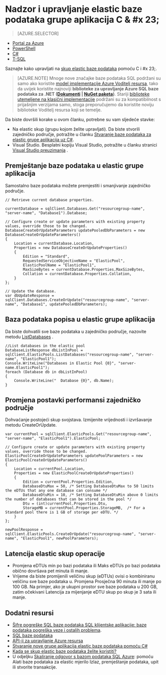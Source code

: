 <properties
    pageTitle="Nadzor i upravljanje elastic baze podataka grupe aplikacija uz C# | Microsoft Azure"
    description="Upravljanje grupe aplikacija programa za baze podataka SQL Azure elastic baze podataka pomoću C# baze podataka razvojnih tehnika."
    services="sql-database"
    documentationCenter=""
    authors="stevestein"
    manager="jhubbard"
    editor=""/>

<tags
    ms.service="sql-database"
    ms.devlang="NA"
    ms.topic="article"
    ms.tgt_pltfrm="csharp"
    ms.workload="data-management"
    ms.date="10/04/2016"
    ms.author="sstein"/>

# <a name="monitor-and-manage-an-elastic-database-pool-with-cx23"></a>Nadzor i upravljanje elastic baze podataka grupe aplikacija C & #x 23; 

> [AZURE.SELECTOR]
- [Portal za Azure](sql-database-elastic-pool-manage-portal.md)
- [PowerShell](sql-database-elastic-pool-manage-powershell.md)
- [C#](sql-database-elastic-pool-manage-csharp.md)
- [T-SQL](sql-database-elastic-pool-manage-tsql.md)


Saznajte kako upravljati na [skup elastic baze podataka](sql-database-elastic-pool.md) pomoću C i #x 23;. 

>[AZURE.NOTE] Mnoge nove značajke baze podataka SQL podržani su samo ako koristite [model implementacije Azure Voditelj resursa](../azure-resource-manager/resource-group-overview.md), tako da uvijek koristite najnoviji **biblioteke za upravljanje Azure SQL baze podataka za .NET ([Dokumenti](https://msdn.microsoft.com/library/azure/mt349017.aspx) | [NuGet paketa](https://www.nuget.org/packages/Microsoft.Azure.Management.Sql))**. Stariji [biblioteke utemeljene na klasični implementacije](https://www.nuget.org/packages/Microsoft.WindowsAzure.Management.Sql) podržani su za kompatibilnost s prijašnjim verzijama samo, stoga preporučujemo da koristite noviju biblioteke Voditelj resursa koji se temelje.

Da biste dovršili korake u ovom članku, potrebne su vam sljedeće stavke:

- Na elastic skup (grupu kojom želite upravljati). Da biste stvorili zajedničko područje, potražite u članku [Stvaranje baze podataka za elastic grupe aplikacija uz C#](sql-database-elastic-pool-create-csharp.md).
- Visual Studio. Besplatni kopiju Visual Studio, potražite u članku stranici [Visual Studio preuzimanja](https://www.visualstudio.com/downloads/download-visual-studio-vs) .


## <a name="move-a-database-into-an-elastic-pool"></a>Premještanje baze podataka u elastic grupe aplikacija

Samostalno baze podataka možete premjestiti i smanjivanje zajedničko područje.  

    // Retrieve current database properties.

    currentDatabase = sqlClient.Databases.Get("resourcegroup-name", "server-name", "Database1").Database;

    // Configure create or update parameters with existing property values, override those to be changed.
    DatabaseCreateOrUpdateParameters updatePooledDbParameters = new DatabaseCreateOrUpdateParameters()
    {
        Location = currentDatabase.Location,
        Properties = new DatabaseCreateOrUpdateProperties()
        {
            Edition = "Standard",
            RequestedServiceObjectiveName = "ElasticPool",
            ElasticPoolName = "ElasticPool1",
            MaxSizeBytes = currentDatabase.Properties.MaxSizeBytes,
            Collation = currentDatabase.Properties.Collation,
        }
    };

    // Update the database.
    var dbUpdateResponse = sqlClient.Databases.CreateOrUpdate("resourcegroup-name", "server-name", "Database1", updatePooledDbParameters);

## <a name="list-databases-in-an-elastic-pool"></a>Baza podataka popisa u elastic grupe aplikacija

Da biste dohvatili sve baze podataka u zajedničko područje, nazovite metodu [ListDatabases](https://msdn.microsoft.com/library/microsoft.azure.management.sql.elasticpooloperationsextensions.listdatabases) .

    //List databases in the elastic pool
    DatabaseListResponse dbListInPool = sqlClient.ElasticPools.ListDatabases("resourcegroup-name", "server-name", "ElasticPool1");
    Console.WriteLine("Databases in Elastic Pool {0}", "server-name.ElasticPool1");
    foreach (Database db in dbListInPool)
    {
        Console.WriteLine("  Database {0}", db.Name);
    }

## <a name="change-performance-settings-of-a-pool"></a>Promjena postavki performansi zajedničko područje

Dohvaćanje postojeći skup svojstava. Izmijenite vrijednosti i izvršavanje metodu CreateOrUpdate.

    var currentPool = sqlClient.ElasticPools.Get("resourcegroup-name", "server-name", "ElasticPool1").ElasticPool;

    // Configure create or update parameters with existing property values, override those to be changed.
    ElasticPoolCreateOrUpdateParameters updatePoolParameters = new ElasticPoolCreateOrUpdateParameters()
    {
        Location = currentPool.Location,
        Properties = new ElasticPoolCreateOrUpdateProperties()
        {
            Edition = currentPool.Properties.Edition,
            DatabaseDtuMax = 50, /* Setting DatabaseDtuMax to 50 limits the eDTUs that any one database can consume */
            DatabaseDtuMin = 10, /* Setting DatabaseDtuMin above 0 limits the number of databases that can be stored in the pool */
            Dtu = (int)currentPool.Properties.Dtu,
            StorageMB = currentPool.Properties.StorageMB,  /* For a Standard pool there is 1 GB of storage per eDTU. */
        }
    };

    newPoolResponse = sqlClient.ElasticPools.CreateOrUpdate("resourcegroup-name", "server-name", "ElasticPool1", newPoolParameters);


## <a name="latency-of-elastic-pool-operations"></a>Latencija elastic skup operacije

- Promjena eDTUs min po bazi podataka ili Maks eDTUs po bazi podataka obično dovršava pet minuta ili manje.
- Vrijeme da biste promijenili veličinu skup (eDTUs) ovisi o kombiniranu veličinu sve baze podataka u. Promjena Prosječna 90 minuta ili manje po 100 GB. Na primjer, ako je ukupni prostor sve baze podataka u 200 GB, zatim očekivani Latencija za mijenjanje eDTU skup po skup je 3 sata ili manje.




## <a name="additional-resources"></a>Dodatni resursi

- [Šifre pogreške SQL baze podataka SQL klijentske aplikacije: baze podataka pogreška veze i ostalih problema](sql-database-develop-error-messages.md).
- [SQL baze podataka](https://azure.microsoft.com/documentation/services/sql-database/)
- [API-ji za upravljanje Azure resursa](https://msdn.microsoft.com/library/azure/dn948464.aspx)
- [Stvaranje nove grupe aplikacija elastic baze podataka pomoću C#](sql-database-elastic-pool-create-csharp.md)
- [Kada se skup elastic baze podataka želite koristiti?](sql-database-elastic-pool-guidance.md)
- U odjeljku [Skaliranje odgovor s bazom podataka SQL Azure](sql-database-elastic-scale-introduction.md): pomoću Alati baze podataka za elastic mjerilo Izlaz, premještanje podataka, upit ili stvorite transakcije.

